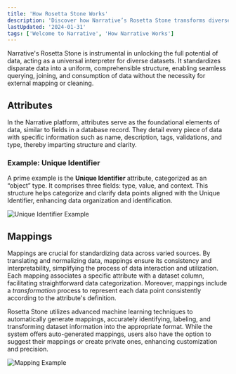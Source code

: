 ```yaml
---
title: 'How Rosetta Stone Works'
description: 'Discover how Narrative’s Rosetta Stone transforms diverse datasets into a universal Data Catalog, facilitating seamless data queries and integration.'
lastUpdated: '2024-01-31'
tags: ['Welcome to Narrative', 'How Narrative Works']
---
```


Narrative's Rosetta Stone is instrumental in unlocking the full potential of data, acting as a universal interpreter for diverse datasets. It standardizes disparate data into a uniform, comprehensible structure, enabling seamless querying, joining, and consumption of data without the necessity for external mapping or cleaning.

## Attributes

In the Narrative platform, attributes serve as the foundational elements of data, similar to fields in a database record. They detail every piece of data with specific information such as name, description, tags, validations, and type, thereby imparting structure and clarity.

### Example: Unique Identifier

A prime example is the **Unique Identifier** attribute, categorized as an “object” type. It comprises three fields: type, value, and context. This structure helps categorize and clarify data points aligned with the Unique Identifier, enhancing data organization and identification.

![Unique Identifier Example](https://solutions.narrative.io/hubfs/Screenshot%202023-06-09%20at%205-13-46%20PM-png.png)

## Mappings

Mappings are crucial for standardizing data across varied sources. By translating and normalizing data, mappings ensure its consistency and interpretability, simplifying the process of data interaction and utilization. Each mapping associates a specific attribute with a dataset column, facilitating straightforward data categorization. Moreover, mappings include a _transformation_ process to represent each data point consistently according to the attribute's definition.

Rosetta Stone utilizes advanced machine learning techniques to automatically generate mappings, accurately identifying, labeling, and transforming dataset information into the appropriate format. While the system offers auto-generated mappings, users also have the option to suggest their mappings or create private ones, enhancing customization and precision.

![Mapping Example](https://solutions.narrative.io/hubfs/Screenshot%202023-06-09%20at%205-14-30%20PM-png.png)
